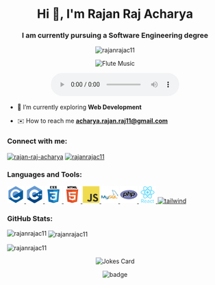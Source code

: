 <h1 align="center">Hi 👋, I'm Rajan Raj Acharya</h1>
<h3 align="center" style="animation: fadeIn 2s;">I am currently pursuing a Software Engineering degree</h3>

<p align="center">
  <img src="https://komarev.com/ghpvc/?username=rajanrajac11&label=Profile%20views&color=0e75b6&style=flat" alt="rajanrajac11" />
</p>

<p align="center">
  <img src="https://media.giphy.com/media/3o6ZsYm5XQQ3ovxadC/giphy.gif" alt="Flute Music" width="400"/>
</p>

<p align="center">
  <audio controls>
    <source src="https://www.soundhelix.com/examples/mp3/SoundHelix-Song-1.mp3" type="audio/mpeg">
    Your browser does not support the audio element. <a href="https://www.soundhelix.com/examples/mp3/SoundHelix-Song-1.mp3">Listen here</a>.
  </audio>
</p>

- 🌱 I’m currently exploring **Web Development**

- ✉️ How to reach me **acharya.rajan.raj11@gmail.com**

<h3 align="left">Connect with me:</h3>
<p align="left">
<a href="https://linkedin.com/in/rajan-raj-acharya-29283a2a4" target="_blank"><img align="center" src="https://raw.githubusercontent.com/rahuldkjain/github-profile-readme-generator/master/src/images/icons/Social/linked-in-alt.svg" alt="rajan-raj-acharya" height="30" width="40" /></a>
<a href="https://instagram.com/rajanrajac11" target="_blank"><img align="center" src="https://raw.githubusercontent.com/rahuldkjain/github-profile-readme-generator/master/src/images/icons/Social/instagram.svg" alt="rajanrajac11" height="30" width="40" /></a>
</p>

<h3 align="left">Languages and Tools:</h3>
<p align="left"> 
<a href="https://www.cprogramming.com/" target="_blank" rel="noreferrer"> <img src="https://raw.githubusercontent.com/devicons/devicon/master/icons/c/c-original.svg" alt="c" width="40" height="40"/> </a> 
<a href="https://www.w3schools.com/cpp/" target="_blank" rel="noreferrer"> <img src="https://raw.githubusercontent.com/devicons/devicon/master/icons/cplusplus/cplusplus-original.svg" alt="cplusplus" width="40" height="40"/> </a> 
<a href="https://www.w3schools.com/css/" target="_blank" rel="noreferrer"> <img src="https://raw.githubusercontent.com/devicons/devicon/master/icons/css3/css3-original-wordmark.svg" alt="css3" width="40" height="40"/> </a> 
<a href="https://www.w3.org/html/" target="_blank" rel="noreferrer"> <img src="https://raw.githubusercontent.com/devicons/devicon/master/icons/html5/html5-original-wordmark.svg" alt="html5" width="40" height="40"/> </a> 
<a href="https://developer.mozilla.org/en-US/docs/Web/JavaScript" target="_blank" rel="noreferrer"> <img src="https://raw.githubusercontent.com/devicons/devicon/master/icons/javascript/javascript-original.svg" alt="javascript" width="40" height="40"/> </a> 
<a href="https://www.mysql.com/" target="_blank" rel="noreferrer"> <img src="https://raw.githubusercontent.com/devicons/devicon/master/icons/mysql/mysql-original-wordmark.svg" alt="mysql" width="40" height="40"/> </a> 
<a href="https://www.php.net" target="_blank" rel="noreferrer"> <img src="https://raw.githubusercontent.com/devicons/devicon/master/icons/php/php-original.svg" alt="php" width="40" height="40"/> </a> 
<a href="https://reactjs.org/" target="_blank" rel="noreferrer"> <img src="https://raw.githubusercontent.com/devicons/devicon/master/icons/react/react-original-wordmark.svg" alt="react" width="40" height="40"/> </a> 
<a href="https://tailwindcss.com/" target="_blank" rel="noreferrer"> <img src="https://www.vectorlogo.zone/logos/tailwindcss/tailwindcss-icon.svg" alt="tailwind" width="40" height="40"/> </a> 
</p>

<h3 align="left">GitHub Stats:</h3>
<p><img align="left" src="https://github-readme-stats.vercel.app/api/top-langs?username=rajanrajac11&show_icons=true&locale=en&layout=compact" alt="rajanrajac11" /></p>

<p>&nbsp;<img align="center" src="https://github-readme-stats.vercel.app/api?username=rajanrajac11&show_icons=true&locale=en" alt="rajanrajac11" /></p>

<p><img align="center" src="https://github-readme-streak-stats.herokuapp.com/?user=rajanrajac11&" alt="rajanrajac11" /></p>

<p align="center">
  <img src="https://readme-jokes.vercel.app/api" alt="Jokes Card" />
</p>

<p align="center">
  <img src="https://img.shields.io/badge/Made%20with-%E2%9D%A4%20and%20JS-brightgreen" alt="badge" />
</p>

<style>
@keyframes fadeIn {
  0% { opacity: 0; }
  100% { opacity: 1; }
}
</style>
